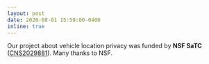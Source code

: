 ```yaml
---
layout: post
date: 2020-08-01 15:59:00-0400
inline: true
---
```


Our project about vehicle location privacy was funded by **NSF SaTC** ([CNS2029881](https://www.nsf.gov/awardsearch/showAward?AWD_ID=2029881&HistoricalAwards=false)). Many thanks to NSF.
